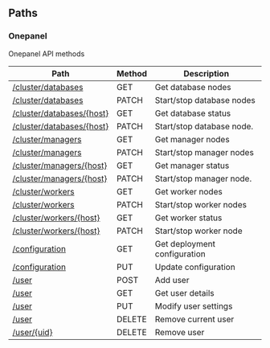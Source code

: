 
<a name="paths"></a>
## Paths

<a name="onepanel_resource"></a>
### Onepanel
Onepanel API methods


|Path|Method|Description|
|---|---|---|
|[/cluster/databases](operations/get_cluster_databases.md)|GET|Get database nodes|
|[/cluster/databases](operations/cluster_databases_start_stop.md)|PATCH|Start/stop database nodes|
|[/cluster/databases/{host}](operations/get_cluster_database.md)|GET|Get database status|
|[/cluster/databases/{host}](operations/cluster_database_start_stop.md)|PATCH|Start/stop database node.|
|[/cluster/managers](operations/get_cluster_managers.md)|GET|Get manager nodes|
|[/cluster/managers](operations/cluster_managers_start_stop.md)|PATCH|Start/stop manager nodes|
|[/cluster/managers/{host}](operations/get_cluster_manager.md)|GET|Get manager status|
|[/cluster/managers/{host}](operations/cluster_manager_start_stop.md)|PATCH|Start/stop manager node.|
|[/cluster/workers](operations/get_cluster_workers.md)|GET|Get worker nodes|
|[/cluster/workers](operations/cluster_workers_start_stop.md)|PATCH|Start/stop worker nodes|
|[/cluster/workers/{host}](operations/get_cluster_worker.md)|GET|Get worker status|
|[/cluster/workers/{host}](operations/cluster_worker_start_stop.md)|PATCH|Start/stop worker node|
|[/configuration](operations/get_configuration.md)|GET|Get deployment configuration|
|[/configuration](operations/modify_configuration.md)|PUT|Update configuration|
|[/user](operations/add_user.md)|POST|Add user|
|[/user](operations/get_user.md)|GET|Get user details|
|[/user](operations/modify_user.md)|PUT|Modify user settings|
|[/user](operations/remove_user.md)|DELETE|Remove current user|
|[/user/{uid}](operations/remove_other_user.md)|DELETE|Remove user|



